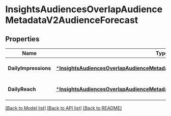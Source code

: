 # InsightsAudiencesOverlapAudienceMetadataV2AudienceForecast

## Properties
Name | Type | Description | Notes
------------ | ------------- | ------------- | -------------
**DailyImpressions** | [***InsightsAudiencesOverlapAudienceMetadataV2AudienceForecastDailyImpressions**](insightsAudiencesOverlapAudienceMetadataV2_audienceForecast_dailyImpressions.md) |  | [optional] [default to null]
**DailyReach** | [***InsightsAudiencesOverlapAudienceMetadataV2AudienceForecastDailyReach**](insightsAudiencesOverlapAudienceMetadataV2_audienceForecast_dailyReach.md) |  | [optional] [default to null]

[[Back to Model list]](../README.md#documentation-for-models) [[Back to API list]](../README.md#documentation-for-api-endpoints) [[Back to README]](../README.md)

